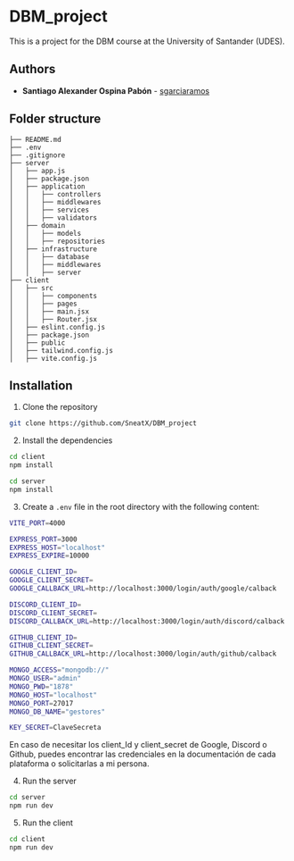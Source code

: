 # DBM_project

This is a project for the DBM course at the University of Santander (UDES).

## Authors

* **Santiago Alexander Ospina Pabón** - [sgarciaramos](https://github.com/SneatX)

## Folder structure

```
├── README.md
├── .env
├── .gitignore
├── server
│   ├── app.js
│   ├── package.json
│   ├── application
│   │   ├── controllers
│   │   ├── middlewares
│   │   ├── services
│   │   ├── validators
│   ├── domain
│   │   ├── models
│   │   ├── repositories
│   ├── infrastructure
│   │   ├── database
│   │   ├── middlewares
│   │   ├── server
├── client
│   ├── src
│   │   ├── components
│   │   ├── pages
│   │   ├── main.jsx
│   │   ├── Router.jsx
│   ├── eslint.config.js
│   ├── package.json
│   ├── public
│   ├── tailwind.config.js
│   ├── vite.config.js
```

## Installation

1. Clone the repository

```bash
git clone https://github.com/SneatX/DBM_project
```

2. Install the dependencies

```bash
cd client
npm install
```

```bash
cd server
npm install
```

3. Create a `.env` file in the root directory with the following content:

```bash
VITE_PORT=4000

EXPRESS_PORT=3000
EXPRESS_HOST="localhost"
EXPRESS_EXPIRE=10000

GOOGLE_CLIENT_ID=
GOOGLE_CLIENT_SECRET=
GOOGLE_CALLBACK_URL=http://localhost:3000/login/auth/google/calback

DISCORD_CLIENT_ID=
DISCORD_CLIENT_SECRET=
DISCORD_CALLBACK_URL=http://localhost:3000/login/auth/discord/calback

GITHUB_CLIENT_ID=
GITHUB_CLIENT_SECRET=
GITHUB_CALLBACK_URL=http://localhost:3000/login/auth/github/calback

MONGO_ACCESS="mongodb://"
MONGO_USER="admin"
MONGO_PWD="1878"
MONGO_HOST="localhost"
MONGO_PORT=27017
MONGO_DB_NAME="gestores"

KEY_SECRET=ClaveSecreta
```

En caso de necesitar los client_Id y client_secret de Google, Discord o Github, puedes encontrar las credenciales en la documentación de cada plataforma o solicitarlas a mi persona.

4. Run the server

```bash
cd server
npm run dev
```

5. Run the client

```bash
cd client
npm run dev
```



